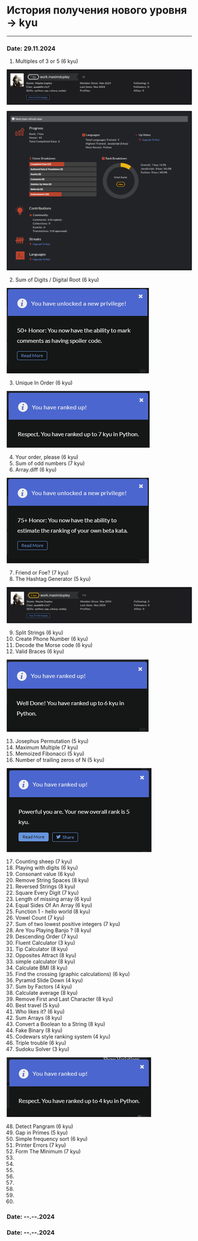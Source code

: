 # История получения нового уровня -> kyu

---

### Date: 29.11.2024

1. Multiples of 3 or 5 (6 kyu)

![7_kyu](img/7_kyu.png)

![state_7_kyu](img/state_7_kyu.png)

2. Sum of Digits / Digital Root (6 kyu)

![achievement_1](img/achievement/achievement_1.png)

3. Unique In Order (6 kyu)

![7_kyu_python](img/7_kyu_python.png)

4. Your order, please (6 kyu)
5. Sum of odd numbers (7 kyu)
6. Array.diff (6 kyu)

![achievement_2](img/achievement/achievement_2.png)

7. Friend or Foe? (7 kyu)
8. The Hashtag Generator (5 kyu)

![6_kyu](img/6_kyu.png)

9. Split Strings (6 kyu)
10. Create Phone Number (6 kyu)
11. Decode the Morse code (6 kyu)
12. Valid Braces (6 kyu)

![achievement_3](img/achievement/achievement_3.png)

13. Josephus Permutation (5 kyu)
14. Maximum Multiple (7 kyu)
15. Memoized Fibonacci (5 kyu)
16. Number of trailing zeros of N (5 kyu)

![5_kyu](img/5_kyu.png)

17. Counting sheep (7 kyu)
18. Playing with digits (6 kyu)
19. Consonant value (6 kyu)
20. Remove String Spaces (8 kyu)
21. Reversed Strings (8 kyu)
22. Square Every Digit (7 kyu)
23. Length of missing array (6 kyu)
24. Equal Sides Of An Array (6 kyu)
25. Function 1 - hello world (8 kyu)
26. Vowel Count (7 kyu)
27. Sum of two lowest positive integers (7 kyu)
28. Are You Playing Banjo ? (8 kyu)
29. Descending Order (7 kyu)
30. Fluent Calculator (3 kyu)
31. Tip Calculator (8 kyu)
32. Opposites Attract (8 kyu)
33. simple calculator (8 kyu)
34. Calculate BMI (8 kyu)
35. Find the crossing (graphic calculations) (6 kyu)
36. Pyramid Slide Down (4 kyu)
37. Sum by Factors (4 kyu)
38. Calculate average (8 kyu)
39. Remove First and Last Character (8 kyu)
40. Best travel (5 kyu)
41. Who likes it? (6 kyu)
42. Sum Arrays (8 kyu)
43. Convert a Boolean to a String (8 kyu)
44. Fake Binary (8 kyu)
45. Codewars style ranking system (4 kyu)
46. Triple trouble (6 kyu)
47. Sudoku Solver (3 kyu)

![4_kyu](img/4_kyu.png)

48. Detect Pangram (6 kyu)
49. Gap in Primes (5 kyu)
50. Simple frequency sort (6 kyu)
51. Printer Errors (7 kyu)
52. Form The Minimum (7 kyu)
53. 
54. 
55. 
56. 
57. 
58. 
59. 
60. 

### Date: --.--.2024


### Date: --.--.2024


